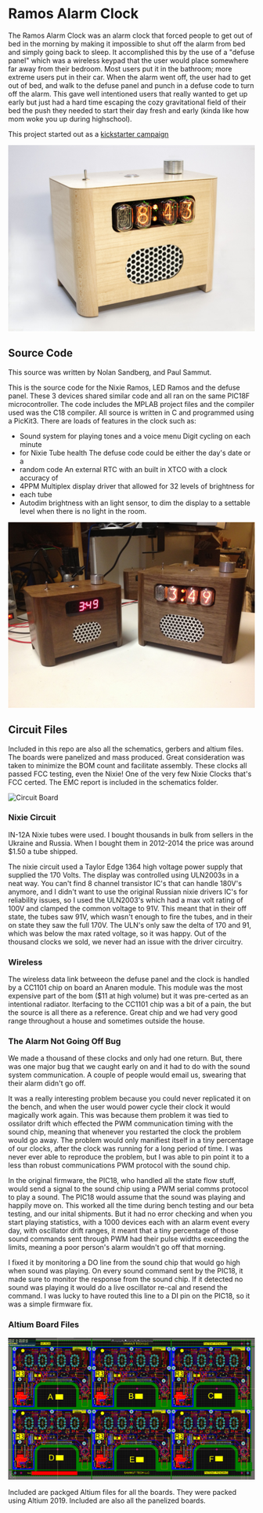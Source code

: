# Ramos Alarm Clock

The Ramos Alarm Clock was an alarm clock that forced people to get out of bed in
the morning by making it impossible to shut off the alarm from bed and simply
going back to sleep. It accomplished this by the use of a "defuse panel" which
was a wireless keypad that the user would place somewhere far away from their
bedroom. Most users put it in the bathroom; more extreme users put in their
car. When the alarm went off, the user had to get out of bed, and walk to the
defuse panel and punch in a defuse code to turn off the alarm. This gave well
intentioned users that really wanted to get up early but just had a hard time
escaping the cozy gravitational field of their bed the push they needed to start
their day fresh and early (kinda like how mom woke you up during highschool).

This project started out as a [kickstarter campaign](https://www.kickstarter.com/projects/2074185253/ramos-alarm-clock)

![Maple Nixie Ramos](images/maple.jpg?raw=true "Nixie_Ramos")

## Source Code

This source was written by Nolan Sandberg, and Paul Sammut.

This is the source code for the Nixie Ramos, LED Ramos and the defuse panel.
These 3 devices shared similar code and all ran on the same PIC18F
microcontroller. The code includes the MPLAB project files and the compiler used
was the C18 compiler. All source is written in C and programmed using a PicKit3.
There are loads of features in the clock such as:

* Sound system for playing tones and a voice menu Digit cycling on each minute
* for Nixie Tube health The defuse code could be either the day's date or a
* random code An external RTC with an built in XTCO with a clock accuracy of
* 4PPM Multiplex display driver that allowed for 32 levels of brightness for
* each
    tube
* Autodim brightness with an light sensor, to dim the display to a settable
    level when there is no light in the room.

![LED Ramos left and Nixie Ramos right](images/IMG_1116.JPG?raw=true
"LED_Nixie_Ramos")

## Circuit Files

Included in this repo are also all the schematics, gerbers and altium files. The
boards were panelized and mass produced. Great consideration was taken to
minimize the BOM count and facilitate assembly. These clocks all passed FCC
testing, even the Nixie! One of the very few Nixie Clocks that's FCC certed. The
EMC report is included in the schematics folder.

![Circuit Board](images/nixie_board.gif?raw=true "Nixie board")

### Nixie Circuit

IN-12A Nixie tubes were used. I bought thousands in bulk from sellers in the
Ukraine and Russia. When I bought them in 2012-2014 the price was around $1.50 a
tube shipped. 

The nixie circuit used a Taylor Edge 1364 high voltage power supply that
supplied the 170 Volts. The display was controlled using ULN2003s in a neat way.
You can't find 8 channel transistor IC's that can handle 180V's anymore, and I
didn't want to use the original Russian nixie drivers IC's for reliability
issues, so I used the ULN2003's which had a max volt rating of 100V and clamped
the common voltage to 91V. This meant that in their off state, the tubes saw
91V, which wasn't enough to fire the tubes, and in their on state they saw the
full 170V. The ULN's only saw the delta of 170 and 91, which was below the max
rated voltage, so it was happy. Out of the thousand clocks we sold, we never had
an issue with the driver circuitry. 

### Wireless

The wireless data link betweeon the defuse panel and the clock is handled by a
CC1101 chip on board an Anaren module. This module was the most expensive part
of the bom ($11 at high volume) but it was pre-certed as an intentional
radiator. Iterfacing to the CC1101 chip was a bit of a pain, the but the source
is all there as a reference. Great chip and we had very good range throughout a
house and sometimes outside the house.

### The Alarm Not Going Off Bug

We made a thousand of these clocks and only had one return. But, there was one
major bug that we caught early on and it had to do with the sound system
communication. A couple of people would email us, swearing that their alarm
didn't go off.

It was a really interesting problem because you could never replicated it on the
bench, and when the user would power cycle their clock it would magically work
again. This was because them problem it was tied to ossilator drift which
effected the PWM communication timing with the sound chip, meaning that whenever
you restarted the clock the problem would go away. The problem would only
manifiest itself in a tiny percentage of our clocks, after the clock was running
for a long period of time. I was never ever able to reproduce the problem, but I
was able to pin point it to a less than robust communications PWM protocol with
the sound chip.

In the original firmware, the PIC18, who handled all the state flow stuff, would
send a signal to the sound chip using a PWM serial comms protocol to play a
sound. The PIC18 would assume that the sound was playing and happily move on.
This worked all the time during bench testing and our beta testing, and our
inital shipments. But it had no error checking and when you start playing
statistics, with a 1000 devices each with an alarm event every day, with
oscillator drift ranges, it meant that a tiny percentage of those sound commands
sent through PWM had their pulse widths exceeding the limits, meaning a poor
person's alarm wouldn't go off that morning. 

I fixed it by monitoring a DO line from the sound chip that would go high when
sound was playing. On every sound command sent by the PIC18, it made sure to
monitor the response from the sound chip. If it detected no sound was playing it
would do a live oscillator re-cal and resend the command. I was lucky to have
routed this line to a DI pin on the PIC18, so it was a simple firmware fix. 

### Altium Board Files

![Panelized boards](images/panelized_nixie.PNG?raw=true "Panelized Board")

Included are packged Altium files for all the boards. They were packed using
Altium 2019. Included are also all the panelized boards.
